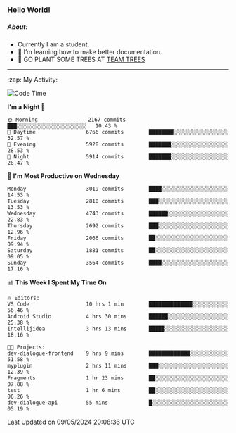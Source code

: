 ### Hello World!

##### About:
- Currently I am a student.
- 🌱 I’m learning how to make better documentation.
- 🌱 GO PLANT SOME TREES AT [TEAM TREES](https://teamtrees.org/)

---
  <summary>:zap: My Activity:</summary>
  
<!--START_SECTION:waka-->
![Code Time](http://img.shields.io/badge/Code%20Time-1%2C376%20hrs%2028%20mins-blue)

**I'm a Night 🦉** 

```text
🌞 Morning                2167 commits        ███░░░░░░░░░░░░░░░░░░░░░░   10.43 % 
🌆 Daytime                6766 commits        ████████░░░░░░░░░░░░░░░░░   32.57 % 
🌃 Evening                5928 commits        ███████░░░░░░░░░░░░░░░░░░   28.53 % 
🌙 Night                  5914 commits        ███████░░░░░░░░░░░░░░░░░░   28.47 % 
```
📅 **I'm Most Productive on Wednesday** 

```text
Monday                   3019 commits        ████░░░░░░░░░░░░░░░░░░░░░   14.53 % 
Tuesday                  2810 commits        ███░░░░░░░░░░░░░░░░░░░░░░   13.53 % 
Wednesday                4743 commits        ██████░░░░░░░░░░░░░░░░░░░   22.83 % 
Thursday                 2692 commits        ███░░░░░░░░░░░░░░░░░░░░░░   12.96 % 
Friday                   2066 commits        ██░░░░░░░░░░░░░░░░░░░░░░░   09.94 % 
Saturday                 1881 commits        ██░░░░░░░░░░░░░░░░░░░░░░░   09.05 % 
Sunday                   3564 commits        ████░░░░░░░░░░░░░░░░░░░░░   17.16 % 
```


📊 **This Week I Spent My Time On** 

```text
🔥 Editors: 
VS Code                  10 hrs 1 min        ██████████████░░░░░░░░░░░   56.46 % 
Android Studio           4 hrs 30 mins       ██████░░░░░░░░░░░░░░░░░░░   25.38 % 
Intellijidea             3 hrs 13 mins       █████░░░░░░░░░░░░░░░░░░░░   18.16 % 

🐱‍💻 Projects: 
dev-dialogue-frontend    9 hrs 9 mins        █████████████░░░░░░░░░░░░   51.58 % 
myplugin                 2 hrs 11 mins       ███░░░░░░░░░░░░░░░░░░░░░░   12.39 % 
Fragments                1 hr 23 mins        ██░░░░░░░░░░░░░░░░░░░░░░░   07.88 % 
test                     1 hr 6 mins         ██░░░░░░░░░░░░░░░░░░░░░░░   06.26 % 
dev-dialogue-api         55 mins             █░░░░░░░░░░░░░░░░░░░░░░░░   05.19 % 
```


 Last Updated on 09/05/2024 20:08:36 UTC
<!--END_SECTION:waka-->
